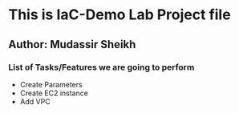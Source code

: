 # This is IaC-Demo Lab Project file
## Author: Mudassir Sheikh

### List of Tasks/Features we are going to perform

- Create Parameters
- Create EC2 instance
- Add VPC
